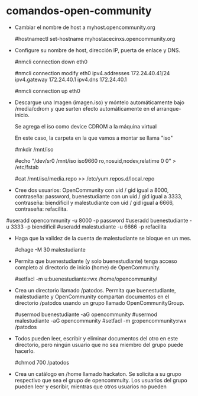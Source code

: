 # comandos-open-community


* Cambiar el nombre de host a myhost.opencommunity.org 

     #hostnamectl set-hostname myhostacecinxs.opencommunity.org

* Configure su nombre de host, dirección IP, puerta de enlace y DNS.

     #nmcli connection down eth0

     #nmcli connection modify eth0 ipv4.addresses 172.24.40.41/24 ipv4.gateway 172.24.40.1 ipv4.dns 172.24.40.1
     
     #nmcli connection up eth0
     
     
* Descargue una Imagen (imagen.iso) y móntelo automáticamente bajo /media/cdrom y que surten efecto automáticamente en el arranque-inicio. 

     Se agrega el iso como device CDROM a la máquina virtual
     
     En este caso, la carpeta en la que vamos a montar se llama "iso"
     
     #mkdir /mnt/iso
     
     #echo "/dev/sr0 /mnt/iso iso9660 ro,nosuid,nodev,relatime 0 0" > /etc/fstab
     
     #cat /mnt/iso/media.repo >> /etc/yum.repos.d/local.repo
     
 * Cree dos usuarios: OpenCommunity con uid / gid igual a 8000, contraseña: password, buenestudiante con un uid / gid igual a  3333, contraseña: biendificil  y malestudiante con uid / gid igual a 6666, contraseña: refacilita. 
 
 #useradd opencommunity -u 8000 -p password
 #useradd buenestudiante -u 3333 -p biendificil
 #useradd malestudiante -u 6666 -p refacilita
 
 
 * Haga que la validez de la cuenta de malestudiante se bloque en un mes.
 
     #chage -M 30 malestudiante
 
 * Permita que buenestudiante (y solo buenestudiante) tenga acceso completo al directorio de inicio (home) de OpenCommunity.
     
     #setfacl -m u:buenestudiante:rwx /home/opencommunity/

* Crea un directorio llamado /patodos. Permita que buenestudiante, malestudiante y OpenCommunity compartan documentos en el directorio /patodos usando un grupo llamado OpenCommunityGroup. 
    
     #usermod buenestudiante -aG opencommunity
     #usermod malestudiante -aG opencommunity
     #setfacl -m g:opencommunity:rwx /patodos
     

* Todos pueden leer, escribir y eliminar documentos del otro en este directorio, pero ningún usuario que no sea miembro del grupo puede hacerlo.

     #chmod 700 /patodos
     
* Crea un catálogo en /home llamado hackaton. Se solicita a su grupo respectivo que sea el grupo de opencommuity. Los usuarios del grupo pueden leer y escribir, mientras que otros usuarios no pueden
     
     
     
     
     
     
     
     
     
     
     
     
     
     
     
     
     
     
     
     
     







